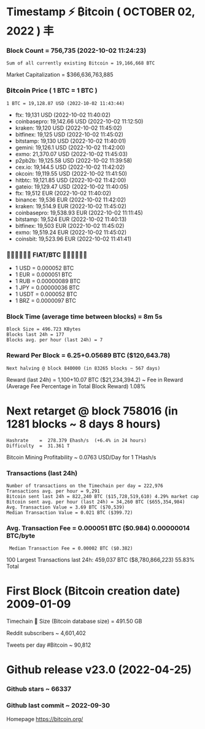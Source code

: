 # Timestamp ⚡ ₿itcoin ( OCTOBER 02, 2022 ) 丰
### Block Count	= 756,735 (2022-10-02 11:24:23)
    Sum of all currently existing Bitcoin = 19,166,668 BTC
Market Capitalization = $366,636,763,885
### ₿𝗶𝘁𝗰𝗼𝗶𝗻 Price ( 1 BTC = 1 BTC )
	1 BTC = 19,128.87 USD (2022-10-02 11:43:44)
- ftx: 19,131 USD (2022-10-02 11:40:02)
- coinbasepro: 19,142.66 USD (2022-10-02 11:12:50)
- kraken: 19,120 USD (2022-10-02 11:45:02)
- bitfinex: 19,125 USD (2022-10-02 11:45:02)
- bitstamp: 19,130 USD (2022-10-02 11:40:01)
- gemini: 19,126.1 USD (2022-10-02 11:42:00)
- exmo: 21,370.07 USD (2022-10-02 11:45:03)
- p2pb2b: 19,125.58 USD (2022-10-02 11:39:58)
- cex.io: 19,144.5 USD (2022-10-02 11:42:02)
- okcoin: 19,119.55 USD (2022-10-02 11:41:50)
- hitbtc: 19,121.85 USD (2022-10-02 11:42:00)
- gateio: 19,129.47 USD (2022-10-02 11:40:05)
- ftx: 19,512 EUR (2022-10-02 11:40:02)
- binance: 19,536 EUR (2022-10-02 11:42:02)
- kraken: 19,514.9 EUR (2022-10-02 11:45:02)
- coinbasepro: 19,538.93 EUR (2022-10-02 11:11:45)
- bitstamp: 19,524 EUR (2022-10-02 11:40:13)
- bitfinex: 19,503 EUR (2022-10-02 11:45:02)
- exmo: 19,519.24 EUR (2022-10-02 11:45:02)
- coinsbit: 19,523.96 EUR (2022-10-02 11:41:41)
### 💱💶💵💷💴💱 FIAT/BTC 💱💴💷💵💶💱 
- 1 USD = 0.000052 BTC
- 1 EUR = 0.000051 BTC
- 1 RUB = 0.00000089 BTC
- 1 JPY = 0.00000036 BTC
- 1 USDT = 0.000052 BTC
- 1 BRZ = 0.0000097 BTC
### Block Time (average time between blocks)	= 8m 5s
    Block Size = 496.723 KBytes
    Blocks last 24h = 177
    Blocks avg. per hour (last 24h) = 7
### Reward Per Block	= 6.25+0.05689 BTC ($120,643.78) 
    Next halving @ block 840000 (in 83265 blocks ~ 567 days)
Reward (last 24h)	= 1,100+10.07 BTC ($21,234,394.2) ~ Fee in Reward (Average Fee Percentage in Total Block Reward)	1.08%
# Next retarget @ block 758016 (in 1281 blocks ~ 8 days 8 hours)
    Hashrate    =  278.379 Ehash/s  (+6.4% in 24 hours)
    Difficulty  =  31.361 T 
Bitcoin Mining Profitability	~ 0.0763 USD/Day for 1 THash/s
### Transactions (last 24h)
    Number of transactions on the Timechain per day = 222,976
    Transactions avg. per hour = 9,291
    Bitcoin sent last 24h = 822,240 BTC ($15,728,519,610) 4.29% market cap
    Bitcoin sent avg. per hour (last 24h) = 34,260 BTC ($655,354,984)
    Avg. Transaction Value = 3.69 BTC ($70,539)
    Median Transaction Value = 0.021 BTC ($399.72)
### Avg. Transaction Fee = 0.000051 BTC ($0.984) 0.00000014 BTC/byte
     Median Transaction Fee = 0.00002 BTC ($0.382)
100 Largest Transactions	last 24h: 459,037 BTC ($8,780,866,223) 55.83% Total
 
# First Block (Bitcoin creation date)	2009-01-09
Timechain 🪩 Size (Bitcoin database size)	= 491.50 GB

Reddit subscribers	~ 4,601,402

Tweets per day #Bitcoin	~ 90,812

# Github release	v23.0 (2022-04-25)
### Github stars	~ 66337
### Github last commit	~ 2022-09-30

Homepage	https://bitcoin.org/

